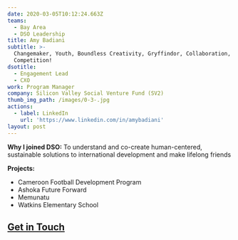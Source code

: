 ```yaml
---
date: 2020-03-05T10:12:24.663Z
teams:
  - Bay Area
  - DSO Leadership
title: Amy Badiani
subtitle: >-
  Changemaker, Youth, Boundless Creativity, Gryffindor, Collaboration, Healthy
  Competition!
dsotitle:
  - Engagement Lead
  - CXO
work: Program Manager
company: Silicon Valley Social Venture Fund (SV2)
thumb_img_path: /images/0-3-.jpg
actions:
  - label: LinkedIn
    url: 'https://www.linkedin.com/in/amybadiani'
layout: post
---
```

**Why I joined DSO:** To understand and co-create human-centered, sustainable solutions to international development and make lifelong friends

**Projects:** 

* Cameroon Football Development Program
* Ashoka Future Forward
* Memunatu
* Watkins Elementary School

## **[Get in Touch](mailto:amy.badiani@dsoglobal.org)**
